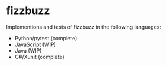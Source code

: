 # fizzbuzz
 
Implementions and tests of fizzbuzz in the following languages:
- Python/pytest (complete)
- JavaScript (WIP)
- Java (WIP)
- C#/Xunit (complete)
